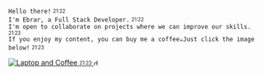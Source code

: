 `Hello there!` <sub><sup>21:22</sup></sub> <br/>
`I'm Ebrar, a Full Stack Developer.`  <sub><sup>21:22</sup></sub> <br/>
`I'm open to collaborate on projects where we can improve our skills.`  <sub><sup>21:23</sup></sub> <br/>
`If you enjoy my content, you can buy me a coffee☕Just click the image below!`  <sub><sup>21:23</sup></sub>

<a href="https://ko-fi.com/H2H5IVCDC" target="_blank">
	<img src="https://example.com/path/to/WhatsApp Image 2024-05-09 at 17.51.53.jpeg" alt="Laptop and Coffee">
	<sub><sup>21:23</sup></sub> <img width="12" height="12" src="https://img.icons8.com/color/12/double-tick.png" alt="double-tick"/>
</a> 
